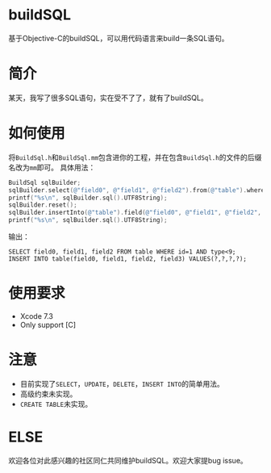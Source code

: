 # buildSQL
基于Objective-C的buildSQL，可以用代码语言来build一条SQL语句。
# 简介
某天，我写了很多SQL语句，实在受不了了，就有了buildSQL。
# 如何使用
将`BuildSql.h`和`BuildSql.mm`包含进你的工程，并在包含`BuildSql.h`的文件的后缀名改为`mm`即可。
具体用法：
```Objective-C
BuildSql sqlBuilder;
sqlBuilder.select(@"field0", @"field1", @"field2").from(@"table").where(@"id").equalTo(@(1)).And(@"type").lessThan(@(9)).end();
printf("%s\n", sqlBuilder.sql().UTF8String);
sqlBuilder.reset();
sqlBuilder.insertInto(@"table").field(@"field0", @"field1", @"field2", @"field3").values();
printf("%s\n", sqlBuilder.sql().UTF8String);
```
输出：
```
SELECT field0, field1, field2 FROM table WHERE id=1 AND type<9;
INSERT INTO table(field0, field1, field2, field3) VALUES(?,?,?,?);
```
# 使用要求
* Xcode 7.3
* Only support [C]
# 注意
* 目前实现了`SELECT`，`UPDATE`，`DELETE`，`INSERT INTO`的简单用法。
* 高级约束未实现。
* `CREATE TABLE`未实现。

# ELSE
欢迎各位对此感兴趣的社区同仁共同维护buildSQL。欢迎大家提bug issue。
